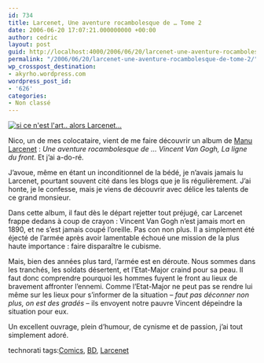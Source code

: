 ```yaml
---
id: 734
title: Larcenet, Une aventure rocambolesque de … Tome 2
date: 2006-06-20 17:07:21.000000000 +00:00
author: cedric
layout: post
guid: http://localhost:4000/2006/06/20/larcenet-une-aventure-rocambolesque-de-tome-2.html
permalink: "/2006/06/20/larcenet-une-aventure-rocambolesque-de-tome-2/"
wp_crosspost_destination:
- akyrho.wordpress.com
wordpress_post_id:
- '626'
categories:
- Non classé
---
```

[<img src="https://i0.wp.com/static.flickr.com/41/124280300_d02f7e0088_m.jpg?w=900" alt="si ce n'est l'art.. alors Larcenet..." data-recalc-dims="1" />](http://flickr.com/photos/lougraou/124280300/)

Nico, un de mes colocataire, vient de me faire découvrir un album de [Manu Larcenet](http://tempsperdu.over-blog.org/) : _Une aventure rocambolesque de … Vincent Van Gogh, La ligne du front_. Et j’ai a-do-ré.

J’avoue, même en étant un inconditionnel de la bédé, je n’avais jamais lu Larcenet, pourtant souvent cité dans les blogs que je lis régulièrement. J’ai honte, je le confesse, mais je viens de découvrir avec délice les talents de ce grand monsieur.

Dans cette album, il faut dès le départ rejetter tout préjugé, car Larcenet frappe dedans à coup de crayon : Vincent Van Gogh n’est jamais mort en 1890, et ne s’est jamais coupé l’oreille. Pas con non plus. Il a simplement été éjecté de l’armée après avoir lamentable échoué une mission de la plus haute importance : faire disparaître le cubisme.

Mais, bien des années plus tard, l’armée est en déroute. Nous sommes dans les tranchés, les soldats désertent, et l’Etat-Major craind pour sa peau. Il faut donc comprendre pourquoi les hommes fuyent le front au lieux de bravement affronter l’ennemi. Comme l’Etat-Major ne peut pas se rendre lui même sur les lieux pour s’informer de la situation &#8211; _faut pas déconner non plus, on est des gradés_ &#8211; ils envoyent notre pauvre Vincent dépeindre la situation pour eux.

Un excellent ouvrage, plein d’humour, de cynisme et de passion, j’ai tout simplement adoré.

technorati tags:[Comics](http://technorati.com/tag/Comics), [BD](http://technorati.com/tag/BD), [Larcenet](http://technorati.com/tag/Larcenet)